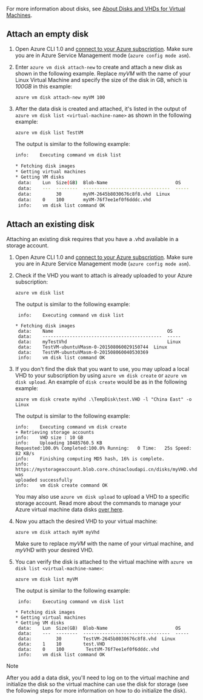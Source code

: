 For more information about disks, see [About Disks and VHDs for Virtual Machines](../articles/storage/storage-about-disks-and-vhds-linux.md?toc=%2fazure%2fvirtual-machines%2flinux%2ftoc.json).

## <a id="attachempty"></a> Attach an empty disk
1. Open Azure CLI 1.0 and [connect to your Azure subscription](../articles/xplat-cli-connect.md). Make sure you are in Azure Service Management mode (`azure config mode asm`).
2. Enter `azure vm disk attach-new` to create and attach a new disk as shown in the following example. Replace *myVM* with the name of your Linux Virtual Machine and specify the size of the disk in GB, which is *100GB* in this example:

    ```azurecli
    azure vm disk attach-new myVM 100
    ```

3. After the data disk is created and attached, it's listed in the output of `azure vm disk list <virtual-machine-name>` as shown in the following example:

    ```azurecli
    azure vm disk list TestVM
    ```

    The output is similar to the following example:

    ```bash
    info:    Executing command vm disk list
   
    * Fetching disk images
    * Getting virtual machines
    * Getting VM disks
     data:    Lun  Size(GB)  Blob-Name                         OS
     data:    ---  --------  --------------------------------  -----
     data:         30        myVM-2645b8030676c8f8.vhd  Linux
     data:    0    100       myVM-76f7ee1ef0f6dddc.vhd
     info:    vm disk list command OK
    ```

## <a id="attachexisting"></a> Attach an existing disk
Attaching an existing disk requires that you have a .vhd available in a storage account.

1. Open Azure CLI 1.0 and [connect to your Azure subscription](../articles/xplat-cli-connect.md). Make sure you are in Azure Service Management mode (`azure config mode asm`).
2. Check if the VHD you want to attach is already uploaded to your Azure subscription:

    ```azurecli
    azure vm disk list
    ```

    The output is similar to the following example:

    ```azurecli
     info:    Executing command vm disk list
   
    * Fetching disk images
     data:    Name                                          OS
     data:    --------------------------------------------  -----
     data:    myTestVhd                                     Linux
     data:    TestVM-ubuntuVMasm-0-201508060029150744  Linux
     data:    TestVM-ubuntuVMasm-0-201508060040530369
     info:    vm disk list command OK
    ```

3. If you don't find the disk that you want to use, you may upload a local VHD to your subscription by using
   `azure vm disk create` or `azure vm disk upload`. An example of `disk create` would be as in the following example:

    ```azurecli
    azure vm disk create myVhd .\TempDisk\test.VHD -l "China East" -o Linux
    ```

    The output is similar to the following example:

    ```azurecli
    info:    Executing command vm disk create
    + Retrieving storage accounts
    info:    VHD size : 10 GB
    info:    Uploading 10485760.5 KB
    Requested:100.0% Completed:100.0% Running:   0 Time:   25s Speed:    82 KB/s
    info:    Finishing computing MD5 hash, 16% is complete.
    info:    https://mystorageaccount.blob.core.chinacloudapi.cn/disks/myVHD.vhd was
    uploaded successfully
    info:    vm disk create command OK
    ```

   You may also use `azure vm disk upload` to upload a VHD to a specific storage account. Read more about the commands to manage your Azure virtual machine data disks [over here](https://docs.microsoft.com/cli/azure/get-started-with-az-cli2).

4. Now you attach the desired VHD to your virtual machine:

    ```azurecli
    azure vm disk attach myVM myVhd
    ```

   Make sure to replace *myVM* with the name of your virtual machine, and *myVHD* with your desired VHD.

5. You can verify the disk is attached to the virtual machine with `azure vm disk list <virtual-machine-name>`:

    ```azurecli
    azure vm disk list myVM
    ```

    The output is similar to the following example:

    ```azurecli
     info:    Executing command vm disk list
   
    * Fetching disk images
    * Getting virtual machines
    * Getting VM disks
     data:    Lun  Size(GB)  Blob-Name                         OS
     data:    ---  --------  --------------------------------  -----
     data:         30        TestVM-2645b8030676c8f8.vhd  Linux
     data:    1    10        test.VHD
     data:    0    100        TestVM-76f7ee1ef0f6dddc.vhd
     info:    vm disk list command OK
    ```

> [!NOTE]
> After you add a data disk, you'll need to log on to the virtual machine and initialize the disk so the virtual machine can use the disk for storage (see the following steps for more information on how to do initialize the disk).
> 
>